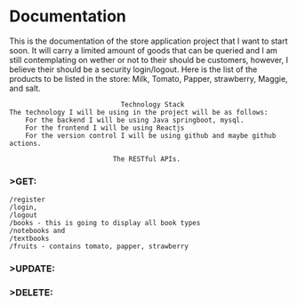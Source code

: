 # Documentation

This is the documentation of the store application project that I want to start soon. It will
carry a limited amount of goods that can be queried and I am still contemplating on wether or not to
their should be customers, however, I believe their should be a security login/logout.
Here is the list of the products to be listed in the store: Milk, Tomato, Papper, strawberry, Maggie, and salt.

                                Technology Stack 
    The technology I will be using in the project will be as follows:
        For the backend I will be using Java springboot, mysql.
        For the frontend I will be using Reactjs
        For the version control I will be using github and maybe github actions.

                              The RESTful APIs.
### >GET:
    /register
    /login,
    /logout
    /books - this is going to display all book types
    /notebooks and 
    /textbooks
    /fruits - contains tomato, papper, strawberry

[//]: # (I think this should be structured as such /tomato, /pepper, /strawberry)

[//]: # (    /spices - maggie and salt)

### >UPDATE:

### >DELETE: